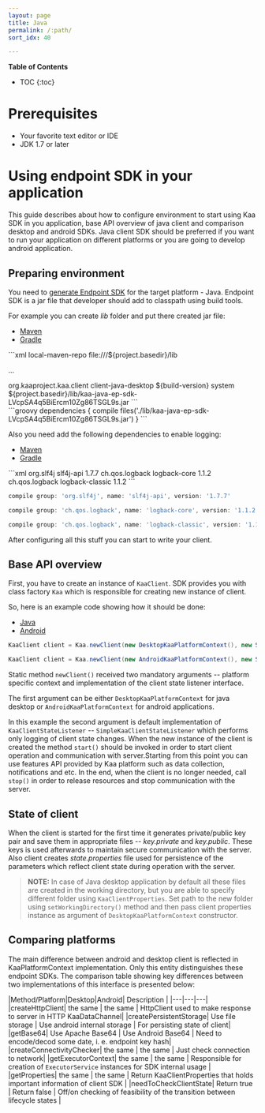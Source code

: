 ```yaml
---
layout: page
title: Java
permalink: /:path/
sort_idx: 40

---
```

**Table of Contents**

* TOC
{:toc}

# Prerequisites 

- Your favorite text editor or IDE
- JDK 1.7 or later

# Using endpoint SDK in your application

This guide describes about how to configure environment to start using Kaa SDK in you application, base API overview of java client and comparison desktop and android SDKs. 
Java client SDK should be preferred if you want to run your application on different platforms or you are going to develop android application.

## Preparing environment 

You need to [generate Endpoint SDK](Getting-started#generate-sdk) for the target platform - Java. Endpoint SDK is a jar file that developer should add to classpath using build tools.

For example you can create _lib_ folder and put there created jar file:
<ul class="nav nav-tabs">
  <li class="active"><a data-toggle="tab" href="#maven-sdk">Maven</a></li>
  <li><a data-toggle="tab" href="#gradle-sdk">Gradle</a></li>
</ul>

<div class="tab-content">

<div id="maven-sdk" class="tab-pane fade in active" markdown="1">
```xml
<repositories>
    <repository>
        <id>local-maven-repo</id>
        <url>file:///${project.basedir}/lib</url>
    </repository>
</repositories>

... 

<dependency>
    <groupId>org.kaaproject.kaa.client</groupId>
    <artifactId>client-java-desktop</artifactId>
    <version>${build-version}</version>
    <scope>system</scope>
    <systemPath>${project.basedir}/lib/kaa-java-ep-sdk-LVcpSA4q5BiErcm10Zg86TSGL9s.jar</systemPath>
</dependency>
```  
</div>
<div id="gradle-sdk" class="tab-pane fade" markdown="1">
```groovy
dependencies {
   compile  files('./lib/kaa-java-ep-sdk-LVcpSA4q5BiErcm10Zg86TSGL9s.jar')
}
```
</div>
</div>

Also you need add the following dependencies to enable logging:


<ul class="nav nav-tabs">
  <li class="active"><a data-toggle="tab" href="#Maven">Maven</a></li>
  <li><a data-toggle="tab" href="#Gradle">Gradle</a></li>
</ul>

<div class="tab-content">

<div id="Maven" class="tab-pane fade in active" markdown="1">
```xml
<dependency>
    <groupId>org.slf4j</groupId>
    <artifactId>slf4j-api</artifactId>
    <version>1.7.7</version>
</dependency>

<dependency>
    <groupId>ch.qos.logback</groupId>
    <artifactId>logback-core</artifactId>
    <version>1.1.2</version>
</dependency>

<dependency>
    <groupId>ch.qos.logback</groupId>
    <artifactId>logback-classic</artifactId>
    <version>1.1.2</version>
</dependency>
```  
</div>
<div id="Gradle" class="tab-pane fade" markdown="1">

```groovy
compile group: 'org.slf4j', name: 'slf4j-api', version: '1.7.7'

compile group: 'ch.qos.logback', name: 'logback-core', version: '1.1.2'

compile group: 'ch.qos.logback', name: 'logback-classic', version: '1.1.2'
```
</div>
</div>

After configuring all this stuff you can start to write your client.

## Base API overview

First, you have to create an instance of `KaaClient`. SDK provides you with class factory  `Kaa` which is responsible for creating new instance of client.

So, here is an example code showing how it should be done:

<ul class="nav nav-tabs">
  <li class="active"><a data-toggle="tab" href="#java">Java</a></li>
  <li><a data-toggle="tab" href="#android">Android</a></li>
</ul>


<div class="tab-content">
<div id="java" class="tab-pane fade in active" markdown="1">

```java
KaaClient client = Kaa.newClient(new DesktopKaaPlatformContext(), new SimpleKaaClientStateListener());
```
</div>

<div id="android" class="tab-pane fade" markdown="1">

```java
KaaClient client = Kaa.newClient(new AndroidKaaPlatformContext(), new SimpleKaaClientStateListener());
```
</div>
</div>

Static method `newClient()` received two mandatory arguments -- platform specific context and 
implementation of the client state listener interface.

The first argument can be either `DesktopKaaPlatformContext` for java desktop or `AndroidKaaPlatformContext` for android applications.

In this example the second argument is default implementation of `KaaClientStateListener` -- `SimpleKaaClientStateListener` which performs only logging of client state changes. 
When the new instance of the client is created the method `start()` should be invoked in order to start client operation and communication with server.Starting from this point you can use 
features API provided by Kaa platform such as data collection, notifications and etc. In the end, when the client is no longer needed, call `stop()` in order to release resources and stop 
communication with the server.
 
## State of client
When the client is started for the first time it generates private/public key pair and save them in appropriate files -- _key.private_ and _key.public_.
These keys is used afterwards to maintain secure communication with the server.
Also client creates _state.properties_ file used for persistence of the parameters which reflect client state during operation with the server.

>**NOTE:** In case of Java desktop application by default all these files are created in the working directory, but you are able to specify different folder using `KaaClientProperties`. 
Set path to the new folder using `setWorkingDirectory()` method and then pass client properties instance as argument of `DesktopKaaPlatformContext` constructor.
    

## Comparing platforms
The main difference between android and desktop client is reflected in KaaPlatformContext implementation. Only this entity distinguishes these endpoint SDKs.
The comparison table showing key differences between two implementations of this interface is presented below:

|Method/Platform|Desktop|Android| Description |
|---|---|---|
|createHttpClient| the same | the same  | HttpClient used to make response to server in HTTP KaaDataChannel|
|createPersistentStorage|  Use file storage | Use android internal storage | For persisting state of client|
|getBase64|  Use Apache Base64 |  Use Android Base64 | Need to encode/decod some date, i. e. endpoint key hash|
|createConnectivityChecker|  the same  |  the same | Just check connection to network|
|getExecutorContext| the same  | the same  | Responsible for creation of `ExecutorService` instances for SDK internal usage |
|getProperties| the same  | the same  | Return KaaClientProperties that holds important information of client SDK | 
|needToCheckClientState| Return true  | Return false | Off/on checking of feasibility of the transition between lifecycle states |




